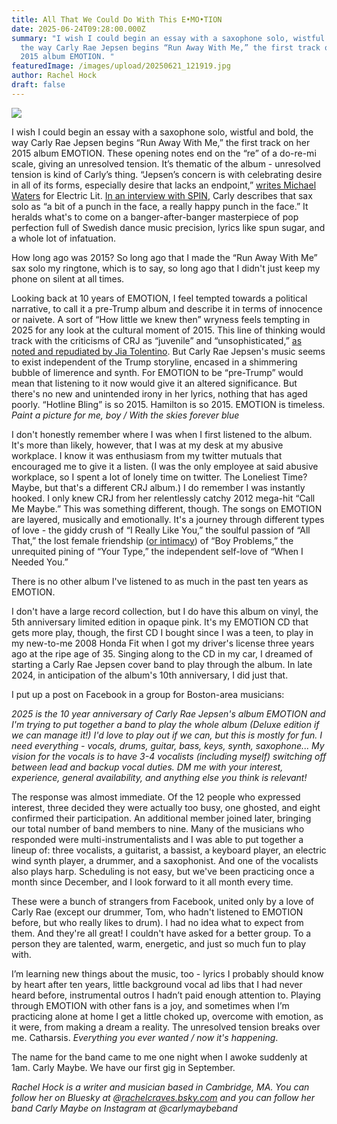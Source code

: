 ```yaml
---
title: All That We Could Do With This E•MO•TION
date: 2025-06-24T09:28:00.000Z
summary: "I wish I could begin an essay with a saxophone solo, wistful and bold,
  the way Carly Rae Jepsen begins “Run Away With Me,” the first track on her
  2015 album EMOTION. "
featuredImage: /images/upload/20250621_121919.jpg
author: Rachel Hock
draft: false
---
```

![](/images/upload/20250621_121919.jpg)



I wish I could begin an essay with a saxophone solo, wistful and bold, the way Carly Rae Jepsen begins “Run Away With Me,” the first track on her 2015 album EMOTION. These opening notes end on the “re” of a do-re-mi scale, giving an unresolved tension. It’s thematic of the album - unresolved tension is kind of Carly’s thing. “Jepsen’s concern is with celebrating desire in all of its forms, especially desire that lacks an endpoint,” [writes Michael Waters](https://electricliterature.com/carly-rae-jepsens-queer-renaissance/) for Electric Lit. [In an interview with SPIN](https://www.spin.com/2016/04/carly-rae-jepsen-best-run-away-with-me-memes-vines/), Carly describes that sax solo as “a bit of a punch in the face, a really happy punch in the face.” It heralds what's to come on a banger-after-banger masterpiece of pop perfection full of Swedish dance music precision, lyrics like spun sugar, and a whole lot of infatuation.

How long ago was 2015? So long ago that I made the “Run Away With Me” sax solo my ringtone, which is to say, so long ago that I didn't just keep my phone on silent at all times.

Looking back at 10 years of EMOTION, I feel tempted towards a political narrative, to call it a pre-Trump album and describe it in terms of innocence or naivete. A sort of “How little we knew then” wryness feels tempting in 2025 for any look at the cultural moment of 2015. This line of thinking would track with the criticisms of CRJ as “juvenile” and “unsophisticated,” [as noted and repudiated by Jia Tolentino](https://www.theawl.com/2015/08/notes-on-21st-century-mystic-carly-rae-jepsen/). But Carly Rae Jepsen's music seems to exist independent of the Trump storyline, encased in a shimmering bubble of limerence and synth. For EMOTION to be “pre-Trump” would mean that listening to it now would give it an altered significance. But there's no new and unintended irony in her lyrics, nothing that has aged poorly. “Hotline Bling” is so 2015. Hamilton is so 2015. EMOTION is timeless. *Paint a picture for me, boy / With the skies forever blue*

I don't honestly remember where I was when I first listened to the album. It's more than likely, however, that I was at my desk at my abusive workplace. I know it was enthusiasm from my twitter mutuals that encouraged me to give it a listen. (I was the only employee at said abusive workplace, so I spent a lot of lonely time on twitter. The Loneliest Time? Maybe, but that's a different CRJ album.) I do remember I was instantly hooked. I only knew CRJ from her relentlessly catchy 2012 mega-hit “Call Me Maybe.” This was something different, though. The songs on EMOTION are layered, musically and emotionally. It's a journey through different types of love - the giddy crush of “I Really Like You,” the soulful passion of “All That,” the lost female friendship ([or intimacy](https://www.jezebel.com/carly-rae-jepsens-boy-problems-is-a-beautiful-gay-song-1726386834)) of “Boy Problems,” the unrequited pining of “Your Type,” the independent self-love of “When I Needed You.” 

There is no other album I've listened to as much in the past ten years as EMOTION.

I don't have a large record collection, but I do have this album on vinyl, the 5th anniversary limited edition in opaque pink. It's my EMOTION CD that gets more play, though, the first CD I bought since I was a teen, to play in my new-to-me 2008 Honda Fit when I got my driver's license three years ago at the ripe age of 35. Singing along to the CD in my car, I dreamed of starting a Carly Rae Jepsen cover band to play through the album. In late 2024, in anticipation of the album's 10th anniversary, I did just that.

I put up a post on Facebook in a group for Boston-area musicians: 

*2025 is the 10 year anniversary of Carly Rae Jepsen's album EMOTION and I'm trying to put together a band to play the whole album (Deluxe edition if we can manage it!) I'd love to play out if we can, but this is mostly for fun. I need everything - vocals, drums, guitar, bass, keys, synth, saxophone... My vision for the vocals is to have 3-4 vocalists (including myself) switching off between lead and backup vocal duties. DM me with your interest, experience, general availability, and anything else you think is relevant!*

The response was almost immediate. Of the 12 people who expressed interest, three decided they were actually too busy, one ghosted, and eight confirmed their participation. An additional member joined later, bringing our total number of band members to nine. Many of the musicians who responded were multi-instrumentalists and I was able to put together a lineup of: three vocalists, a guitarist, a bassist, a keyboard player, an electric wind synth player, a drummer, and a saxophonist. And one of the vocalists also plays harp. Scheduling is not easy, but we've been practicing once a month since December, and I look forward to it all month every time. 

These were a bunch of strangers from Facebook, united only by a love of Carly Rae (except our drummer, Tom, who hadn't listened to EMOTION before, but who really likes to drum). I had no idea what to expect from them. And they're all great! I couldn't have asked for a better group. To a person they are talented, warm, energetic, and just so much fun to play with. 

I’m learning new things about the music, too - lyrics I probably should know by heart after ten years, little background vocal ad libs that I had never heard before, instrumental outros I hadn’t paid enough attention to. Playing through EMOTION with other fans is a joy, and sometimes when I’m practicing alone at home I get a little choked up, overcome with emotion, as it were, from making a dream a reality. The unresolved tension breaks over me. Catharsis. *Everything you ever wanted / now it's happening*.

The name for the band came to me one night when I awoke suddenly at 1am. Carly Maybe. We have our first gig in September. 



*Rachel Hock is a writer and musician based in Cambridge, MA. You can follow her on Bluesky at @[rachelcraves.bsky.com](http://rachelcraves.bsky.com) and you can follow her band Carly Maybe on Instagram at @carlymaybeband*
